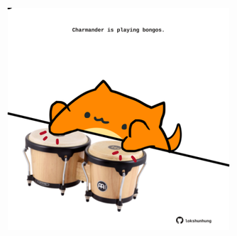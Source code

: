 <!-- built at 11/03/2024, 24:01:25 UTC -->
<p align="center">
  <img width="500" height="500" src="./ReadmeImage.svg">
</p>
